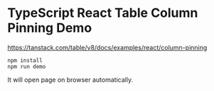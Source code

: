 TypeScript React Table Column Pinning Demo
===========================================

https://tanstack.com/table/v8/docs/examples/react/column-pinning

```
npm install
npm run demo
```

It will open page on browser automatically.
